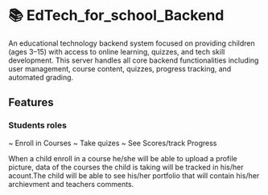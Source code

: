 # 📚 EdTech_for_school_Backend
An educational technology backend system focused on providing children (ages 3–15) with access to online learning, quizzes, and tech skill development. This server handles all core backend functionalities including user management, course content, quizzes, progress tracking, and automated grading.

## Features
### Students roles
~ Enroll in Courses
~ Take quizes
~ See Scores/track Progress

When a child enroll in a course he/she will be able to upload a profile picture, data of the courses the child is taking will be tracked in his/her acount.The child will be able to see his/her portfolio that will contain his/her archievment and teachers comments.

